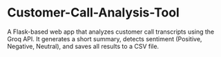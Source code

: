 # Customer-Call-Analysis-Tool
A Flask-based web app that analyzes customer call transcripts using the Groq API. It generates a short summary, detects sentiment (Positive, Negative, Neutral), and saves all results to a CSV file.
